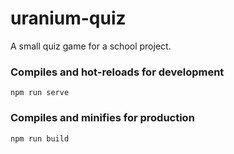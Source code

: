 # uranium-quiz

A small quiz game for a school project.


### Compiles and hot-reloads for development
```
npm run serve
```

### Compiles and minifies for production
```
npm run build
```
